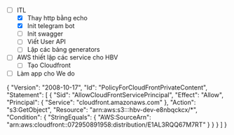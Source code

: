 - [ ] ITL
	- [x] Thay http bằng echo 
	- [x] Init telegram bot
	- [ ] Init swagger
	- [ ] Viết User API
	- [ ] Lập các bảng generators
- [ ] AWS thiết lập các service cho HBV
	- [ ] Tạo Cloudfront
- [ ] Làm app cho We do

{
        "Version": "2008-10-17",
        "Id": "PolicyForCloudFrontPrivateContent",
        "Statement": [
            {
                "Sid": "AllowCloudFrontServicePrincipal",
                "Effect": "Allow",
                "Principal": {
                    "Service": "cloudfront.amazonaws.com"
                },
                "Action": "s3:GetObject",
                "Resource": "arn:aws:s3:::hbv-dev-e8nbqckcx/*",
                "Condition": {
                    "StringEquals": {
                      "AWS:SourceArn": "arn:aws:cloudfront::072950891958:distribution/E1AL3RQQ67M7RT"
                    }
                }
            }
        ]
      }